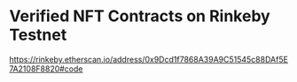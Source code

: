 # Verified NFT Contracts on Rinkeby Testnet

https://rinkeby.etherscan.io/address/0x9Dcd1f7868A39A9C51545c88DAf5E7A2108F8820#code
